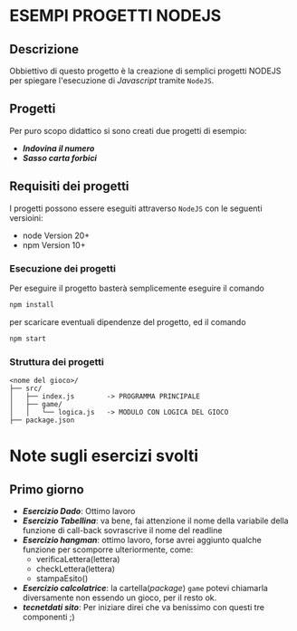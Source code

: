 # ESEMPI PROGETTI NODEJS

## Descrizione

Obbiettivo di questo progetto è la creazione di semplici progetti NODEJS per spiegare l'esecuzione di _Javascript_ tramite `NodeJS`.


## Progetti

Per puro scopo didattico si sono creati due progetti di esempio:

- ***Indovina il numero***
- ***Sasso carta forbici***

## Requisiti dei progetti

I progetti possono essere eseguiti attraverso `NodeJS` con le seguenti versioini:

- node Version 20+
- npm Version 10+   

### Esecuzione dei progetti

Per eseguire il progetto basterà semplicemente eseguire il comando 

```bash
npm install
```

per scaricare eventuali dipendenze del progetto, ed il comando

```bash 
npm start
```

### Struttura dei progetti

```
<nome del gioco>/
├── src/
│   ├── index.js        -> PROGRAMMA PRINCIPALE
│   ├── game/
│   │   └── logica.js   -> MODULO CON LOGICA DEL GIOCO
├── package.json

```

# Note sugli esercizi svolti

## Primo giorno

- ***Esercizio Dado***: Ottimo lavoro
- ***Esercizio Tabellina***: va bene, fai attenzione il nome della variabile della funzione di call-back sovrascrive il nome del readline
- ***Esercizio hangman***: ottimo lavoro, forse avrei aggiunto qualche funzione per scomporre ulteriormente, come:
  - verificaLettera(lettera)
  - checkLettera(lettera)
  - stampaEsito() 
- ***Esercizio calcolatrice***: la cartella(_package_) `game`  potevi chiamarla diversamente non essendo un gioco, per il resto ok.
- ***tecnetdati sito***: Per iniziare direi che va benissimo con questi tre componenti ;)

